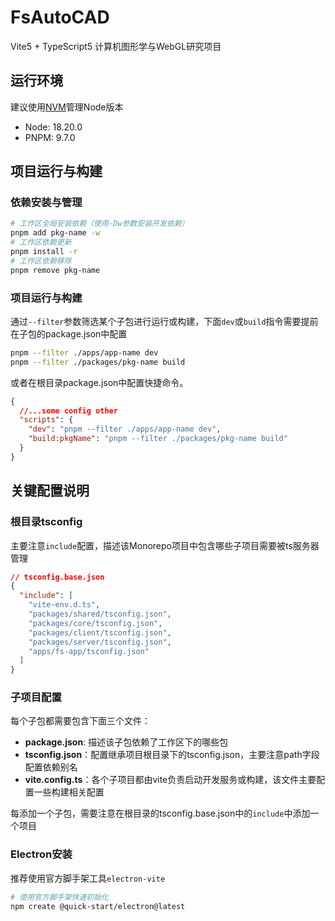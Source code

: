 # FsAutoCAD

Vite5 + TypeScript5 计算机图形学与WebGL研究项目

## 运行环境

建议使用[NVM](https://github.com/nvm-sh/nvm)管理Node版本

- Node: 18.20.0
- PNPM: 9.7.0

## 项目运行与构建

### 依赖安装与管理

```bash
# 工作区全局安装依赖（使用-Dw参数安装开发依赖）
pnpm add pkg-name -w
# 工作区依赖更新
pnpm install -r
# 工作区依赖移除
pnpm remove pkg-name
```

### 项目运行与构建

通过`--filter`参数筛选某个子包进行运行或构建，下面`dev`或`build`指令需要提前在子包的package.json中配置

```bash
pnpm --filter ./apps/app-name dev
pnpm --filter ./packages/pkg-name build
```

或者在根目录package.json中配置快捷命令。

```json
{
  //...some config other
  "scripts": {
    "dev": "pnpm --filter ./apps/app-name dev",
    "build:pkgName": "pnpm --filter ./packages/pkg-name build"
  }
}
```

## 关键配置说明

### 根目录tsconfig

主要注意`include`配置，描述该Monorepo项目中包含哪些子项目需要被ts服务器管理

```json
// tsconfig.base.json
{
  "include": [
    "vite-env.d.ts",
    "packages/shared/tsconfig.json",
    "packages/core/tsconfig.json",
    "packages/client/tsconfig.json",
    "packages/server/tsconfig.json",
    "apps/fs-app/tsconfig.json"
  ]
}
```

### 子项目配置

每个子包都需要包含下面三个文件：

- **package.json**: 描述该子包依赖了工作区下的哪些包
- **tsconfig.json**：配置继承项目根目录下的tsconfig.json，主要注意path字段配置依赖别名
- **vite.config.ts**：各个子项目都由vite负责启动开发服务或构建，该文件主要配置一些构建相关配置

每添加一个子包，需要注意在根目录的tsconfig.base.json中的`include`中添加一个项目

### Electron安装

推荐使用官方脚手架工具`electron-vite`

```bash
# 使用官方脚手架快速初始化
npm create @quick-start/electron@latest
```

